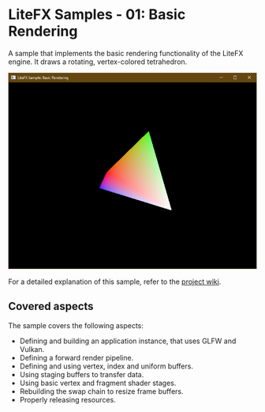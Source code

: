 # LiteFX Samples - 01: Basic Rendering

A sample that implements the basic rendering functionality of the LiteFX engine. It draws a rotating, vertex-colored tetrahedron.

<p align="center">
  <img src="/docs/samples/BasicRendering/screenshot.jpg">
</p>

For a detailed explanation of this sample, refer to the [project wiki](https://github.com/Aschratt/LiteFX/wiki/Sample-01:-Basic-Rendering).

## Covered aspects

The sample covers the following aspects:

- Defining and building an application instance, that uses GLFW and Vulkan.
- Defining a forward render pipeline.
- Defining and using vertex, index and uniform buffers.
- Using staging buffers to transfer data.
- Using basic vertex and fragment shader stages.
- Rebuilding the swap chain to resize frame buffers.
- Properly releasing resources.
